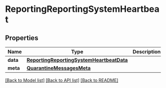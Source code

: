 # ReportingReportingSystemHeartbeat

## Properties
Name | Type | Description | Notes
------------ | ------------- | ------------- | -------------
**data** | [**ReportingReportingSystemHeartbeatData**](ReportingReportingSystemHeartbeatData.md) |  | [optional] 
**meta** | [**QuarantineMessagesMeta**](QuarantineMessagesMeta.md) |  | [optional] 

[[Back to Model list]](../README.md#documentation-for-models) [[Back to API list]](../README.md#documentation-for-api-endpoints) [[Back to README]](../README.md)


